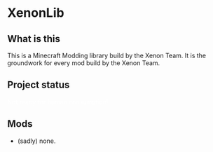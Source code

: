 # XenonLib


## What is this

This is a Minecraft Modding library build by the Xenon Team.
It is the groundwork for every mod build by the Xenon Team.


## Project status

<font color="#ffffff">Not ready for human consumption!</font>

## Mods

* (sadly) none.
